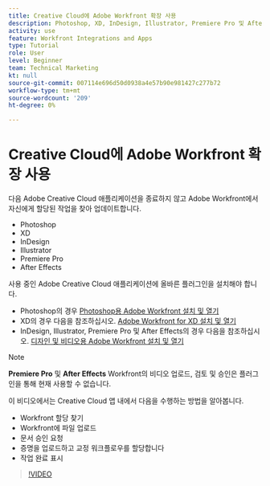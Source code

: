 ```yaml
---
title: Creative Cloud에 Adobe Workfront 확장 사용
description: Photoshop, XD, InDesign, Illustrator, Premiere Pro 및 After Effects과 같은 Adobe Creative Cloud 애플리케이션을 종료하지 않고 Adobe Workfront에서 자신에게 할당된 작업을 찾아 업데이트합니다
activity: use
feature: Workfront Integrations and Apps
type: Tutorial
role: User
level: Beginner
team: Technical Marketing
kt: null
source-git-commit: 007114e696d50d0938a4e57b90e981427c277b72
workflow-type: tm+mt
source-wordcount: '209'
ht-degree: 0%

---
```


# Creative Cloud에 Adobe Workfront 확장 사용

다음 Adobe Creative Cloud 애플리케이션을 종료하지 않고 Adobe Workfront에서 자신에게 할당된 작업을 찾아 업데이트합니다.

* Photoshop
* XD
* InDesign
* Illustrator
* Premiere Pro
* After Effects

사용 중인 Adobe Creative Cloud 애플리케이션에 올바른 플러그인을 설치해야 합니다.

* Photoshop의 경우 [Photoshop용 Adobe Workfront 설치 및 열기](https://experienceleague.adobe.com/docs/workfront/using/adobe-workfront-integrations/workfront-for-creative-cloud/install-wf-cc/wf-cc-install-ps.html?)
* XD의 경우 다음을 참조하십시오. [Adobe Workfront for XD 설치 및 열기](https://experienceleague.adobe.com/docs/workfront/using/adobe-workfront-integrations/workfront-for-creative-cloud/install-wf-cc/wf-adobe-xd-install.html?)
* InDesign, Illustrator, Premiere Pro 및 After Effects의 경우 다음을 참조하십시오. [디자인 및 비디오용 Adobe Workfront 설치 및 열기](https://experienceleague.adobe.com/docs/workfront/using/adobe-workfront-integrations/workfront-for-creative-cloud/install-wf-cc/wf-install-cc.html?)

>[!NOTE]
>
>**Premiere Pro** 및 **After Effects** Workfront의 비디오 업로드, 검토 및 승인은 플러그인을 통해 현재 사용할 수 없습니다.


이 비디오에서는 Creative Cloud 앱 내에서 다음을 수행하는 방법을 알아봅니다.

* Workfront 할당 찾기
* Workfront에 파일 업로드
* 문서 승인 요청
* 증명을 업로드하고 교정 워크플로우를 할당합니다
* 작업 완료 표시

>[!VIDEO](https://video.tv.adobe.com/v/3415452/?quality=12)
